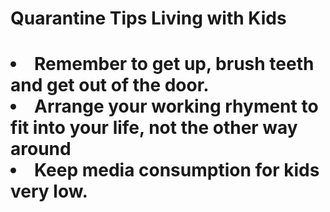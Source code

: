 <h1>Quarantine Tips Living with Kids<h1>
<li>Remember to get up, brush teeth and get out of the door.</li>
<li>Arrange your working rhyment to fit into your life, not the other way around</li> 
<li>Keep media consumption for kids very low. </li>
